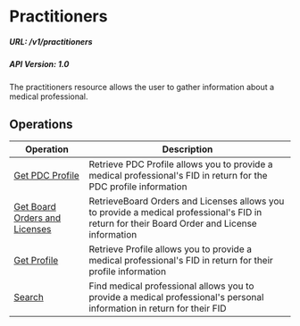 # Practitioners

##### URL: /v1/practitioners
##### API Version: 1.0

The practitioners resource allows the user to gather information about a medical professional. 

## Operations

| Operation | Description |
| --------- | ----------- |
| [Get PDC Profile](get-pdcprofile.md) | Retrieve PDC Profile allows you to provide a medical professional's FID in return for the PDC profile information |
| [Get Board Orders and Licenses](get-license.md) | RetrieveBoard Orders and Licenses allows you to provide a medical professional's FID in return for their Board Order and License information |
| [Get Profile](get-profile.md) | Retrieve Profile allows you to provide a medical professional's FID in return for their profile information |
| [Search](search.md) | Find medical professional allows you to provide a medical professional's personal information in return for their FID |
